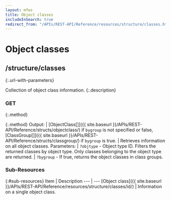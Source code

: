 ```yaml
---
layout: mfws
title: Object classes
includeInSearch: true
redirect_from: "/APIs/REST-API/Reference/resources/structure/classes.html"
---
```


# Object classes

## /structure/classes
{:.url-with-parameters}

Collection of object class information. 
{:.description}

### GET
{:.method}

{:.method}
Output: | [ObjectClass[]]({{ site.baseurl }}/APIs/REST-API/Reference/structs/objectclass/) if `bygroup` is not specified or false, [ClassGroup[]]({{ site.baseurl }}/APIs/REST-API/Reference/structs/classgroup/) if `bygroup` is true.
| Retrieves information on all object classes. 
Parameters: | `?objtype` - Object type ID. Filters the returned classes by object type. Only classes belonging to the object type are returned.
| `?bygroup` - If true, returns the object classes in class groups.

### Sub-Resources

{:#sub-resources}
Item | Description
--- | ---
[Object class]({{ site.baseurl }}/APIs/REST-API/Reference/resources/structure/classes/id/) | Information on a single object class. 